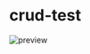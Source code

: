 # crud-test
![preview](https://user-images.githubusercontent.com/76560887/177174714-32826e14-8208-414f-960e-7e7a4a0d096c.png)
